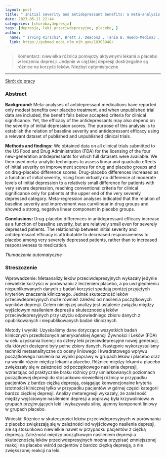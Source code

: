 ```yaml
---
layout: post
title: " Initial severity and antidepressant benefits: a meta-analysis of data submitted to the Food and Drug Administration"
date: 2023-05-21 22:44
categories: [choroba,depresja]
tags: [depresja, leki przeciwdepresyjne, placebo, ]
author:
  name: " Irving Kirsch1*, Brett J. Deacon2 , Tania B. Huedo-Medina3 , Alan Scoboria4 , Thomas J. Moore5 , Blair T. Johnson3"
  link: https://pubmed.ncbi.nlm.nih.gov/18303940/
---
```


> Komentarz: niewielka różnica pomiędzy aktywnymi lekami a placebo w leczeniu depresji. Jedynie w ciężkiej depresji dostrzegalne są różnice na korzyść leków. Niezbyt optymistyczne
> 
<hr>

[Skrót do pracy](https://drop.2to2.pm/EAtPlNhw/Initial%20Severity%20and%20Antidepressant%20Benefits.pdf) 

### Abstract
**Background:** Meta-analyses of antidepressant medications have reported only modest benefits over placebo treatment, and when unpublished trial data are included, the benefit falls below accepted criteria for clinical significance. Yet, the efficacy of the antidepressants may also depend on the severity of initial depression scores. The purpose of this analysis is to establish the relation of baseline severity and antidepressant efficacy using a relevant dataset of published and unpublished clinical trials.

**Methods and findings:** We obtained data on all clinical trials submitted to the US Food and Drug Administration (FDA) for the licensing of the four new-generation antidepressants for which full datasets were available. We then used meta-analytic techniques to assess linear and quadratic effects of initial severity on improvement scores for drug and placebo groups and on drug-placebo difference scores. Drug-placebo differences increased as a function of initial severity, rising from virtually no difference at moderate levels of initial depression to a relatively small difference for patients with very severe depression, reaching conventional criteria for clinical significance only for patients at the upper end of the very severely depressed category. Meta-regression analyses indicated that the relation of baseline severity and improvement was curvilinear in drug groups and showed a strong, negative linear component in placebo groups.

**Conclusions:** Drug-placebo differences in antidepressant efficacy increase as a function of baseline severity, but are relatively small even for severely depressed patients. The relationship between initial severity and antidepressant efficacy is attributable to decreased responsiveness to placebo among very severely depressed patients, rather than to increased responsiveness to medication.

*Tłumaczenie automatyczne*

### Streszczenie
Wprowadzenie: Metaanalizy leków przeciwdepresyjnych wykazały jedynie niewielkie korzyści w porównaniu z leczeniem placebo, a po uwzględnieniu niepublikowanych danych z badań korzyści spadają poniżej przyjętych kryteriów znaczenia klinicznego. Jednak skuteczność leków przeciwdepresyjnych może również zależeć od nasilenia początkowych wyników depresji. Celem niniejszej analizy jest ustalenie związku między wyjściowym nasileniem depresji a skutecznością leków przeciwdepresyjnych przy użyciu odpowiedniego zbioru danych z opublikowanych i niepublikowanych badań klinicznych.  
  
Metody i wyniki: Uzyskaliśmy dane dotyczące wszystkich badań klinicznych przedłożonych amerykańskiej Agencji Żywności i Leków (FDA) w celu uzyskania licencji na cztery leki przeciwdepresyjne nowej generacji, dla których dostępne były pełne zbiory danych. Następnie wykorzystaliśmy techniki metaanalityczne do oceny liniowego i kwadratowego wpływu początkowego nasilenia na wyniki poprawy w grupach leków i placebo oraz na wyniki różnic między lekami a placebo. Różnice między lekami a placebo zwiększały się w zależności od początkowego nasilenia depresji, wzrastając od praktycznie braku różnicy przy umiarkowanych poziomach początkowej depresji do stosunkowo niewielkiej różnicy w przypadku pacjentów z bardzo ciężką depresją, osiągając konwencjonalne kryteria istotności klinicznej tylko w przypadku pacjentów w górnej części kategorii bardzo ciężkiej depresji. Analizy metaregresji wykazały, że zależność między wyjściowym nasileniem depresji a poprawą była krzywoliniowa w grupach przyjmujących leki i wykazywała silny, ujemny komponent liniowy w grupach placebo.  
  
Wnioski: Różnice w skuteczności leków przeciwdepresyjnych w porównaniu z placebo zwiększają się w zależności od wyjściowego nasilenia depresji, ale są stosunkowo niewielkie nawet w przypadku pacjentów z ciężką depresją. Zależność między początkowym nasileniem depresji a skutecznością leków przeciwdepresyjnych można przypisać zmniejszonej reakcji na placebo wśród pacjentów z bardzo ciężką depresją, a nie zwiększonej reakcji na leki.